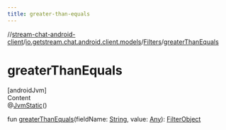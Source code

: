 ```yaml
---
title: greater-than-equals
---
```

//[stream-chat-android-client](../../../index.md)/[io.getstream.chat.android.client.models](../index.md)/[Filters](index.md)/[greaterThanEquals](greaterThanEquals.md)



# greaterThanEquals  
[androidJvm]  
Content  
@[JvmStatic](https://kotlinlang.org/api/latest/jvm/stdlib/kotlin.jvm/-jvm-static/index.html)()  
  
fun [greaterThanEquals](greaterThanEquals.md)(fieldName: [String](https://kotlinlang.org/api/latest/jvm/stdlib/kotlin/-string/index.html), value: [Any](https://kotlinlang.org/api/latest/jvm/stdlib/kotlin/-any/index.html)): [FilterObject](../../io.getstream.chat.android.client.api.models/FilterObject/index.md)  



